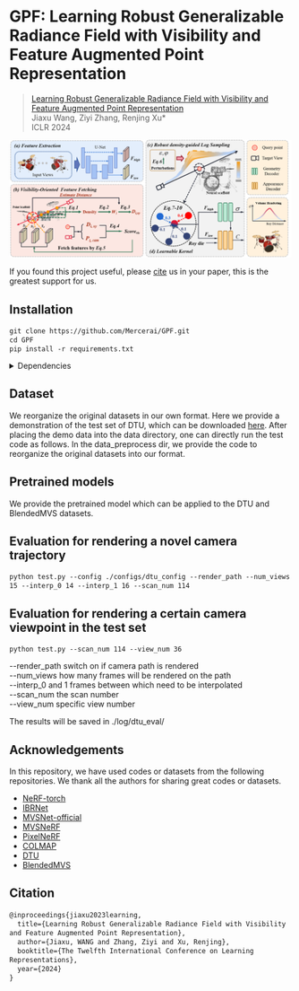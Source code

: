 # GPF: Learning Robust Generalizable Radiance Field with Visibility and Feature Augmented Point Representation
<!-- ![issues](https://img.shields.io/github/issues/Mercerai/GPF)
![forks](https://img.shields.io/github/forks/Mercerai/GPF?style=flat&color=orange)
![stars](https://img.shields.io/github/stars/Mercerai/GPF?style=flat&color=red) -->

> [Learning Robust Generalizable Radiance Field with Visibility and Feature Augmented Point Representation](https://iclr.cc/virtual/2024/poster/17836)       
> Jiaxu Wang, Ziyi Zhang, Renjing Xu*    
> ICLR 2024
> 

 ![framework_img](figs/framework.png)

If you found this project useful, please [cite](#citation) us in your paper, this is the greatest support for us.

## Installation
```shell
git clone https://github.com/Mercerai/GPF.git
cd GPF
pip install -r requirements.txt
```
<details>
  <summary> Dependencies </summary>

  - torch==1.7.1
  - numpy==1.19.2
  - CUDA 11.4 or later version

</details>

## Dataset
We reorganize the original datasets in our own format. Here we provide a demonstration of the test set of DTU, which can be downloaded [here](https://1drv.ms/f/s!AgLPOioSlHF0hQ6CIDXjbRw9t1Rr?e=He9RhN). After placing the demo data into the data directory, one can directly run the test code as follows. In the data_preprocess dir, we provide the code to reorganize the original datasets into our format. 

## Pretrained models    
We provide the pretrained model which can be applied to the DTU and BlendedMVS datasets. 

## Evaluation for rendering a novel camera trajectory
```shell
python test.py --config ./configs/dtu_config --render_path --num_views 15 --interp_0 14 --interp_1 16 --scan_num 114
```

## Evaluation for rendering a certain camera viewpoint in the test set
```shell
python test.py --scan_num 114 --view_num 36
```
--render_path switch on if camera path is rendered  
--num_views how many frames will be rendered on the path  
--interp_0 and 1 frames between which need to be interpolated  
--scan_num the scan number  
--view_num specific view number  
  
The results will be saved in ./log/dtu_eval/
## Acknowledgements
In this repository, we have used codes or datasets from the following repositories. 
We thank all the authors for sharing great codes or datasets.
- [NeRF-torch](https://github.com/yenchenlin/nerf-pytorch)
- [IBRNet](https://github.com/googleinterns/IBRNet)
- [MVSNet-official](https://github.com/YoYo000/MVSNet) 
- [MVSNeRF](https://github.com/apchenstu/mvsnerf)
- [PixelNeRF](https://github.com/sxyu/pixel-nerf)
- [COLMAP](https://github.com/colmap/colmap)
- [DTU](https://roboimagedata.compute.dtu.dk/?page_id=36)
- [BlendedMVS](https://github.com/YoYo000/BlendedMVS)

## Citation
```
@inproceedings{jiaxu2023learning,
  title={Learning Robust Generalizable Radiance Field with Visibility and Feature Augmented Point Representation},
  author={Jiaxu, WANG and Zhang, Ziyi and Xu, Renjing},
  booktitle={The Twelfth International Conference on Learning Representations},
  year={2024}
}

```
